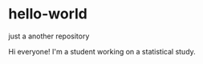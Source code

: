# hello-world
just a another repository

Hi everyone!
I'm a student working on a statistical study.
